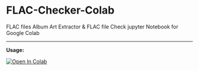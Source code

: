 # FLAC-Checker-Colab
FLAC files Album Art Extractor &amp; FLAC file Check jupyter Notebook for Google Colab

<hr>

<b>Usage:</b>

<a href="https://colab.research.google.com/github/K-E-N-W-A-Y/FLAC-Checker-Colab/blob/master/FLAC_Album_Art_Extract_%26_FLAC_Checker_%5BKENWAY%5D.ipynb" target="_parent\"><img src="https://colab.research.google.com/assets/colab-badge.svg" alt="Open In Colab"/></a>
